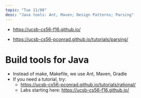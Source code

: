 ```yaml
---
topic: "Tue 11/08"
desc: "Java tools: Ant, Maven; Design Patterns; Parsing"
---
```



* <https://ucsb-cs56-f16.github.io/>

* <https://ucsb-cs56-pconrad.github.io/tutorials/parsing/>

# Build tools for Java

* Instead of make, Makefile, we use Ant, Maven, Gradle
* If you need a tutorial, try: 
    * <https://ucsb-cs56-pconrad.github.io/tutorials/rational/>
    * Labs starting here: <https://ucsb-cs56-f16.github.io/>
